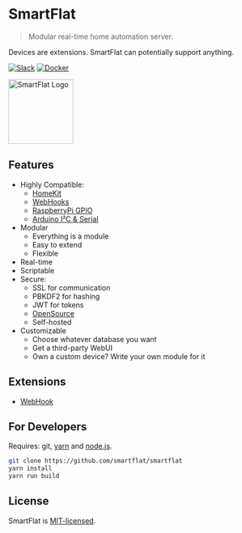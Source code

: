 # SmartFlat

> Modular real-time home automation server.

Devices are extensions. SmartFlat can potentially support anything.

[![Slack](https://slack.smartfl.at/badge.svg)](https://slack.smartfl.at)
[![Docker](https://img.shields.io/docker/pulls/smartflat/smartflat.svg)](https://hub.docker.com/r/smartflat/smartflat)

<img src="https://raw.githubusercontent.com/smartflat/smartflat/master/source/images/logo.png" alt="SmartFlat Logo" height="128" width="128">

## Features

- Highly Compatible:
	- [HomeKit](https://github.com/smartflat/smartflat-homekit)
	- [WebHooks](https://github.com/smartflat/smartflat-webhooks)
	- [RaspberryPi GPIO](https://github.com/smartflat/raspberry-pi)
	- [Arduino I²C & Serial](https://github.com/smartflat/smartflat-arduino)
- Modular
	- Everything is a module
	- Easy to extend
	- Flexible
- Real-time
- Scriptable
- Secure:
	- SSL for communication
	- PBKDF2 for hashing
	- JWT for tokens
	- [OpenSource](/license.md)
	- Self-hosted
- Customizable
	- Choose whatever database you want
	- Get a third-party WebUI
	- Own a custom device? Write your own module for it

## Extensions

- [WebHook](https://github.com/smartflat/smartflat-webhooks)

## For Developers

Requires: git, [yarn](https://yarnpkg.com) and [node.js](https://nodejs.org).

```sh
git clone https://github.com/smartflat/smartflat
yarn install
yarn run build
```

## License

SmartFlat is [MIT-licensed](/license.md).

